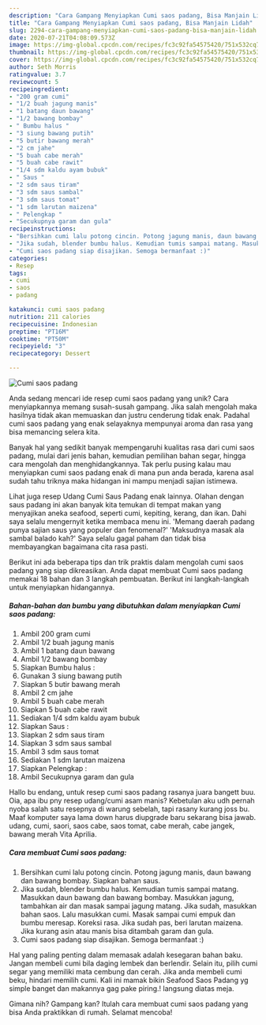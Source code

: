 ```yaml
---
description: "Cara Gampang Menyiapkan Cumi saos padang, Bisa Manjain Lidah"
title: "Cara Gampang Menyiapkan Cumi saos padang, Bisa Manjain Lidah"
slug: 2294-cara-gampang-menyiapkan-cumi-saos-padang-bisa-manjain-lidah
date: 2020-07-21T04:08:09.573Z
image: https://img-global.cpcdn.com/recipes/fc3c92fa54575420/751x532cq70/cumi-saos-padang-foto-resep-utama.jpg
thumbnail: https://img-global.cpcdn.com/recipes/fc3c92fa54575420/751x532cq70/cumi-saos-padang-foto-resep-utama.jpg
cover: https://img-global.cpcdn.com/recipes/fc3c92fa54575420/751x532cq70/cumi-saos-padang-foto-resep-utama.jpg
author: Seth Morris
ratingvalue: 3.7
reviewcount: 5
recipeingredient:
- "200 gram cumi"
- "1/2 buah jagung manis"
- "1 batang daun bawang"
- "1/2 bawang bombay"
- " Bumbu halus "
- "3 siung bawang putih"
- "5 butir bawang merah"
- "2 cm jahe"
- "5 buah cabe merah"
- "5 buah cabe rawit"
- "1/4 sdm kaldu ayam bubuk"
- " Saus "
- "2 sdm saus tiram"
- "3 sdm saus sambal"
- "3 sdm saus tomat"
- "1 sdm larutan maizena"
- " Pelengkap "
- "Secukupnya garam dan gula"
recipeinstructions:
- "Bersihkan cumi lalu potong cincin. Potong jagung manis, daun bawang dan bawang bombay. Siapkan bahan saus."
- "Jika sudah, blender bumbu halus. Kemudian tumis sampai matang. Masukkan daun bawang dan bawang bombay. Masukkan jagung, tambahkan air dan masak sampai jagung matang. Jika sudah, masukkan bahan saos. Lalu masukkan cumi. Masak sampai cumi empuk dan bumbu meresap. Koreksi rasa. Jika sudah pas, beri larutan maizena. Jika kurang asin atau manis bisa ditambah garam dan gula."
- "Cumi saos padang siap disajikan. Semoga bermanfaat :)"
categories:
- Resep
tags:
- cumi
- saos
- padang

katakunci: cumi saos padang 
nutrition: 211 calories
recipecuisine: Indonesian
preptime: "PT16M"
cooktime: "PT50M"
recipeyield: "3"
recipecategory: Dessert

---
```



![Cumi saos padang](https://img-global.cpcdn.com/recipes/fc3c92fa54575420/751x532cq70/cumi-saos-padang-foto-resep-utama.jpg)

Anda sedang mencari ide resep cumi saos padang yang unik? Cara menyiapkannya memang susah-susah gampang. Jika salah mengolah maka hasilnya tidak akan memuaskan dan justru cenderung tidak enak. Padahal cumi saos padang yang enak selayaknya mempunyai aroma dan rasa yang bisa memancing selera kita.

Banyak hal yang sedikit banyak mempengaruhi kualitas rasa dari cumi saos padang, mulai dari jenis bahan, kemudian pemilihan bahan segar, hingga cara mengolah dan menghidangkannya. Tak perlu pusing kalau mau menyiapkan cumi saos padang enak di mana pun anda berada, karena asal sudah tahu triknya maka hidangan ini mampu menjadi sajian istimewa.

Lihat juga resep Udang Cumi Saus Padang enak lainnya. Olahan dengan saus padang ini akan banyak kita temukan di tempat makan yang menyajikan aneka seafood, seperti cumi, kepiting, kerang, dan ikan. Dahi saya selalu mengernyit ketika membaca menu ini. &#39;Memang daerah padang punya sajian saus yang populer dan fenomenal?&#39; &#39;Maksudnya masak ala sambal balado kah?&#39; Saya selalu gagal paham dan tidak bisa membayangkan bagaimana cita rasa pasti.


Berikut ini ada beberapa tips dan trik praktis dalam mengolah cumi saos padang yang siap dikreasikan. Anda dapat membuat Cumi saos padang memakai 18 bahan dan 3 langkah pembuatan. Berikut ini langkah-langkah untuk menyiapkan hidangannya.

<!--inarticleads1-->

##### Bahan-bahan dan bumbu yang dibutuhkan dalam menyiapkan Cumi saos padang:

1. Ambil 200 gram cumi
1. Ambil 1/2 buah jagung manis
1. Ambil 1 batang daun bawang
1. Ambil 1/2 bawang bombay
1. Siapkan  Bumbu halus :
1. Gunakan 3 siung bawang putih
1. Siapkan 5 butir bawang merah
1. Ambil 2 cm jahe
1. Ambil 5 buah cabe merah
1. Siapkan 5 buah cabe rawit
1. Sediakan 1/4 sdm kaldu ayam bubuk
1. Siapkan  Saus :
1. Siapkan 2 sdm saus tiram
1. Siapkan 3 sdm saus sambal
1. Ambil 3 sdm saus tomat
1. Sediakan 1 sdm larutan maizena
1. Siapkan  Pelengkap :
1. Ambil Secukupnya garam dan gula


Hallo bu endang, untuk resep cumi saos padang rasanya juara bangett buu. Oia, apa ibu pny resep udang/cumi asam manis? Kebetulan aku udh pernah nyoba salah satu resepnya di warung sebelah, tapi rasany kurang joss bu. Maaf komputer saya lama down harus diupgrade baru sekarang bisa jawab. udang, cumi, saori, saos cabe, saos tomat, cabe merah, cabe jangek, bawang merah Vita Aprilia. 

<!--inarticleads2-->

##### Cara membuat Cumi saos padang:

1. Bersihkan cumi lalu potong cincin. Potong jagung manis, daun bawang dan bawang bombay. Siapkan bahan saus.
1. Jika sudah, blender bumbu halus. Kemudian tumis sampai matang. Masukkan daun bawang dan bawang bombay. Masukkan jagung, tambahkan air dan masak sampai jagung matang. Jika sudah, masukkan bahan saos. Lalu masukkan cumi. Masak sampai cumi empuk dan bumbu meresap. Koreksi rasa. Jika sudah pas, beri larutan maizena. Jika kurang asin atau manis bisa ditambah garam dan gula.
1. Cumi saos padang siap disajikan. Semoga bermanfaat :)


Hal yang paling penting dalam memasak adalah kesegaran bahan baku. Jangan membeli cumi bila daging lembek dan berlendir. Selain itu, pilih cumi segar yang memiliki mata cembung dan cerah. Jika anda membeli cumi beku, hindari memilih cumi. Kali ini mamak bikin Seafood Saos Padang yg simple banget dan makannya gag pake piring.! langsung diatas meja. 

Gimana nih? Gampang kan? Itulah cara membuat cumi saos padang yang bisa Anda praktikkan di rumah. Selamat mencoba!
